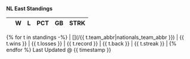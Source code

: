 **NL East Standings**

|        | W | L | PCT | GB | STRK |
| :---: |:---: | :---: | :---: | :---: | :---: |
{% for t in standings -%}
| [](/{{ t.team_abbr|nationals_team_abbr }}) | {{ t.wins }} | {{ t.losses }} | {{ t.record }} | {{ t.back }} | {{ t.streak }} |
{% endfor %}
Last Updated @ {{ timestamp }}

